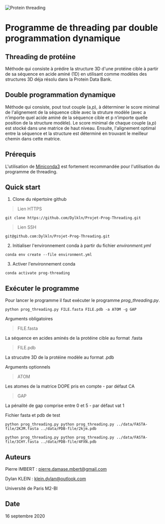 ![Protein threading](https://upload.wikimedia.org/wikipedia/commons/c/c3/Python-logo-notext.svg)

# Programme de threading par double programmation dynamique

## Threading de protéine

Méthode qui consiste à prédire la structure 3D d'une protéine cible à partir de sa séquence en acide aminé (1D) en utilisant comme modèles des structures 3D déja résolu dans la Protein Data Bank.

## Double programmation dynamique

Méthode qui consiste, pout tout couple (a,p), à déterminer le score minimal de l'alignement de la séquence cible avec la struture modèle (avec a n’importe quel acide aminé de la séquence cible et p n’importe quelle position de la structure modèle). Le score minimal de chaque couple (a,p) est stocké dans une matrice de haut niveau. Ensuite, l'alignement optimal entre la séquence et la structure est déterminé en trouvant le meilleur chemin dans cette matrice.  

## Prérequis

L'utilisation de [Miniconda3](https://docs.conda.io/en/latest/miniconda.html) est fortement recommandée pour l'utilisation du programme de threading.

## Quick start

1. Clone du répertoire github

> Lien HTTPS
```
git clone https://github.com/Dylkln/Projet-Prog-Threading.git
```
> Lien SSH
```
git@github.com:Dylkln/Projet-Prog-Threading.git
```

2. Initialiser l'environnement conda à partir du fichier *environment.yml*

```
conda env create --file environment.yml
```

3. Activer l'environnement conda

```
conda activate prog-threading
```

## Exécuter le programme

Pour lancer le programme il faut exécuter le programme *prog_threading.py*.
```
python prog_threading.py FILE.fasta FILE.pdb -a ATOM -g GAP
```

Arguments obligatoires

> FILE.fasta

La séquence en acides aminés de la protéine cible au format .fasta

> FILE.pdb

La strucutre 3D de la protéine modèle au format .pdb

Arguments optionnels

> ATOM

Les atomes de la matrice DOPE pris en compte - par défaut CA

> GAP

La pénalité de gap comprise entre 0 et 5 - par défaut vat 1


Fichier fasta et pdb de test
```
python prog_threading.py python prog_threading.py ../data/FASTA-file/2KJM.fasta ../data/PDB-file/2kjm.pdb

python prog_threading.py python prog_threading.py ../data/FASTA-file/3CHY.fasta ../data/PDB-file/4FXN.pdb
```

## Auteurs

Pierre IMBERT : pierre.damase.mbert@gmail.com

Dylan KLEIN : klein.dylan@outlook.com

Université de Paris M2-BI

## Date

16 septembre 2020
